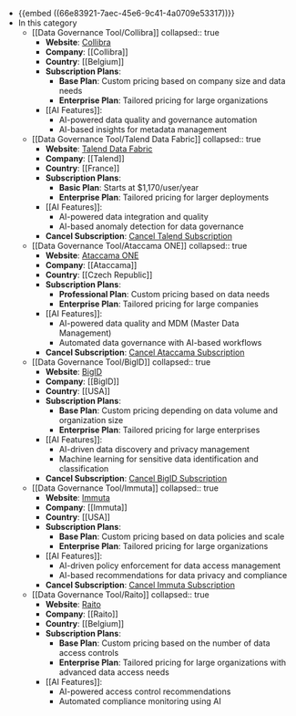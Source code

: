 - {{embed ((66e83921-7aec-45e6-9c41-4a0709e53317))}}
- In this category
	- [[Data Governance Tool/Collibra]]
	  collapsed:: true
		- **Website**: [Collibra](https://www.collibra.com/)
		- **Company**: [[Collibra]]
		- **Country**: [[Belgium]]
		- **Subscription Plans**:
			- **Base Plan**: Custom pricing based on company size and data needs
			- **Enterprise Plan**: Tailored pricing for large organizations
		- [[AI Features]]:
			- AI-powered data quality and governance automation
			- AI-based insights for metadata management
	- [[Data Governance Tool/Talend Data Fabric]]
	  collapsed:: true
		- **Website**: [Talend Data Fabric](https://www.talend.com/)
		- **Company**: [[Talend]]
		- **Country**: [[France]]
		- **Subscription Plans**:
			- **Basic Plan**: Starts at $1,170/user/year
			- **Enterprise Plan**: Tailored pricing for larger deployments
		- [[AI Features]]:
			- AI-powered data integration and quality
			- AI-based anomaly detection for data governance
		- **Cancel Subscription**: [Cancel Talend Subscription](https://www.talend.com/terms/)
	- [[Data Governance Tool/Ataccama ONE]]
	  collapsed:: true
		- **Website**: [Ataccama ONE](https://www.ataccama.com/)
		- **Company**: [[Ataccama]]
		- **Country**: [[Czech Republic]]
		- **Subscription Plans**:
			- **Professional Plan**: Custom pricing based on data needs
			- **Enterprise Plan**: Tailored pricing for large companies
		- [[AI Features]]:
			- AI-powered data quality and MDM (Master Data Management)
			- Automated data governance with AI-based workflows
		- **Cancel Subscription**: [Cancel Ataccama Subscription](https://www.ataccama.com/legal)
	- [[Data Governance Tool/BigID]]
	  collapsed:: true
		- **Website**: [BigID](https://bigid.com/)
		- **Company**: [[BigID]]
		- **Country**: [[USA]]
		- **Subscription Plans**:
			- **Base Plan**: Custom pricing depending on data volume and organization size
			- **Enterprise Plan**: Tailored pricing for large enterprises
		- [[AI Features]]:
			- AI-driven data discovery and privacy management
			- Machine learning for sensitive data identification and classification
		- **Cancel Subscription**: [Cancel BigID Subscription](https://bigid.com/legal/)
	- [[Data Governance Tool/Immuta]]
	  collapsed:: true
		- **Website**: [Immuta](https://www.immuta.com/)
		- **Company**: [[Immuta]]
		- **Country**: [[USA]]
		- **Subscription Plans**:
			- **Base Plan**: Custom pricing based on data policies and scale
			- **Enterprise Plan**: Tailored pricing for large organizations
		- [[AI Features]]:
			- AI-driven policy enforcement for data access management
			- AI-based recommendations for data privacy and compliance
		- **Cancel Subscription**: [Cancel Immuta Subscription](https://www.immuta.com/legal/)
	- [[Data Governance Tool/Raito]]
	  collapsed:: true
		- **Website**: [Raito](https://www.raito.io/)
		- **Company**: [[Raito]]
		- **Country**: [[Belgium]]
		- **Subscription Plans**:
			- **Base Plan**: Custom pricing based on the number of data access controls
			- **Enterprise Plan**: Tailored pricing for large organizations with advanced data access needs
		- [[AI Features]]:
			- AI-powered access control recommendations
			- Automated compliance monitoring using AI